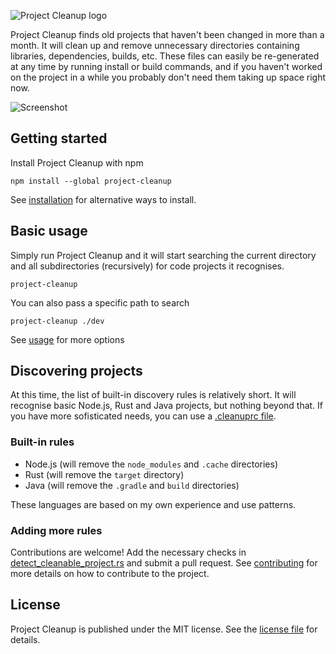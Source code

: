 ![Project Cleanup logo](../readme_logo.png)

Project Cleanup finds old projects that haven't been changed in more
than a month. It will clean up and remove unnecessary directories
containing libraries, dependencies, builds, etc. These files can easily
be re-generated at any time by running install or build commands, and
if you haven't worked on the project in a while you probably don't need
them taking up space right now.

![Screenshot](../readme_screenshot.png)

## Getting started
Install Project Cleanup with npm

```
npm install --global project-cleanup
```

See [installation](/installation.md) for alternative ways to install.

## Basic usage
Simply run Project Cleanup and it will start searching the current directory and all subdirectories (recursively) for code projects it recognises.

```
project-cleanup
```

You can also pass a specific path to search

```
project-cleanup ./dev
```

See [usage](/usage.md) for more options

## Discovering projects
At this time, the list of built-in discovery rules is relatively short. It will recognise basic Node.js, Rust and Java projects, but nothing beyond that. If you have more sofisticated needs, you can use a [.cleanuprc file](./configuration.md).

### Built-in rules
- Node.js (will remove the `node_modules` and `.cache` directories)
- Rust (will remove the `target` directory)
- Java (will remove the `.gradle` and `build` directories)

These languages are based on my own experience and use patterns.

### Adding more rules
Contributions are welcome! Add the necessary checks in
[detect_cleanable_project.rs](https://github.com/woubuc/project-cleanup/blob/master/src/discover_projects/detect_cleanable_project.rs)
and submit a pull request. See [contributing](./contributing.md) for more details on how to contribute to the project.

## License
Project Cleanup is published under the MIT license. See
the [license file](https://github.com/woubuc/project-cleanup/blob/master/LICENSE) for details.
